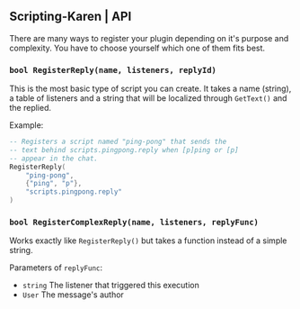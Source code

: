## Scripting-Karen | API

There are many ways to register your plugin depending on it's purpose and complexity. 
You have to choose yourself which one of them fits best.

### `bool RegisterReply(name, listeners, replyId)`
This is the most basic type of script you can create. It takes a name (string), a table of listeners and a string that will be localized through `GetText()` and the replied.

Example:
```lua
-- Registers a script named "ping-pong" that sends the
-- text behind scripts.pingpong.reply when [p]ping or [p]
-- appear in the chat.
RegisterReply(
    "ping-pong",
    {"ping", "p"},
    "scripts.pingpong.reply"
)
```

### `bool RegisterComplexReply(name, listeners, replyFunc)`

Works exactly like `RegisterReply()` but takes a function instead of a simple string.

Parameters of  `replyFunc`:
- `string` The listener that triggered this execution
- `User` The message's author
